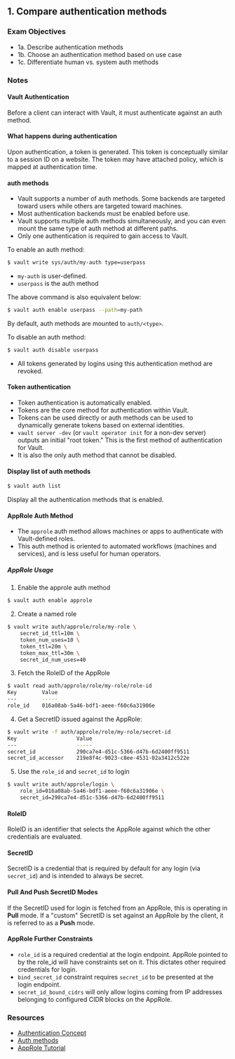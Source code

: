 ## 1. Compare authentication methods

### Exam Objectives
- 1a. Describe authentication methods
- 1b. Choose an authentication method based on use case
- 1c.	Differentiate human vs. system auth methods

### Notes

#### Vault Authentication
Before a client can interact with Vault, it must authenticate against an auth method. 

#### What happens during authentication
Upon authentication, a token is generated. This token is conceptually similar to a session ID on a website. The token may have attached policy, which is mapped at authentication time. 

#### auth methods
- Vault supports a number of auth methods. Some backends are targeted toward users while others are targeted toward machines. 
- Most authentication backends must be enabled before use. 
- Vault supports multiple auth methods simultaneously, and you can even mount the same type of auth method at different paths. 
- Only one authentication is required to gain access to Vault.

To enable an auth method:
```bash
$ vault write sys/auth/my-auth type=userpass
```

- `my-auth` is user-defined.
- `userpass` is the auth method

The above command is also equivalent below:
```bash
$ vault auth enable userpass --path=my-path
```

By default, auth methods are mounted to `auth/<type>`.

To disable an auth method:
```bash
$ vault auth disable userpass
```

- All tokens generated by logins using this authentication method are revoked.

#### Token authentication

- Token authentication is automatically enabled. 
- Tokens are the core method for authentication within Vault. 
- Tokens can be used directly or auth methods can be used to dynamically generate tokens based on external identities.
- `vault server -dev` (or `vault operator init` for a non-dev server) outputs an initial "root token." This is the first method of authentication for Vault. 
- It is also the only auth method that cannot be disabled.

#### Display list of auth methods

```bash
$ vault auth list
```
Display all the authentication methods that is enabled.

#### AppRole Auth Method
- The `approle` auth method allows machines or apps to authenticate with Vault-defined roles. 
- This auth method is oriented to automated workflows (machines and services), and is less useful for human operators.

##### AppRole Usage
1. Enable the approle auth method
```bash
$ vault auth enable approle
```
2. Create a named role
```bash
$ vault write auth/approle/role/my-role \
    secret_id_ttl=10m \
    token_num_uses=10 \
    token_ttl=20m \
    token_max_ttl=30m \
    secret_id_num_uses=40
```
3. Fetch the RoleID of the AppRole
```bash
$ vault read auth/approle/role/my-role/role-id
Key        Value
---        -----
role_id    016a08ab-5a46-bdf1-aeee-f60c6a31906e
```
4. Get a SecretID issued against the AppRole:
```bash
$ vault write -f auth/approle/role/my-role/secret-id
Key                   Value
---                   -----
secret_id             290ca7e4-d51c-5366-d47b-6d2400ff9511
secret_id_accessor    219e8f4c-9023-c8ee-4531-02a3412c522e
```
5. Use the `role_id` and `secret_id` to login
```bash
$ vault write auth/approle/login \
    role_id=016a08ab-5a46-bdf1-aeee-f60c6a31906e \
    secret_id=290ca7e4-d51c-5366-d47b-6d2400ff9511
```

#### RoleID

RoleID is an identifier that selects the AppRole against which the other credentials are evaluated.

#### SecretID

SecretID is a credential that is required by default for any login (via `secret_id`) and is intended to always be secret.

#### Pull And Push SecretID Modes

If the SecretID used for login is fetched from an AppRole, this is operating in **Pull** mode. If a "custom" SecretID is set against an AppRole by the client, it is referred to as a **Push** mode. 

#### AppRole Further Constraints

- `role_id` is a required credential at the login endpoint. AppRole pointed to by the role_id will have constraints set on it. This dictates other required credentials for login. 
- `bind_secret_id` constraint requires `secret_id` to be presented at the login endpoint.
- `secret_id_bound_cidrs` will only allow logins coming from IP addresses belonging to configured CIDR blocks on the AppRole.

### Resources
- [Authentication Concept](https://www.vaultproject.io/docs/concepts/auth)
- [Auth methods](https://www.vaultproject.io/docs/concepts/auth)
- [AppRole Tutorial](https://learn.hashicorp.com/tutorials/vault/approle)
